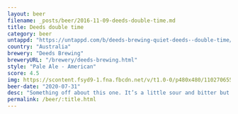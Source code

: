 ```yaml
---
layout: beer
filename: _posts/beer/2016-11-09-deeds-double-time.md
title: Deeds double time
category: beer
untappd: "https://untappd.com/b/deeds-brewing-quiet-deeds--double-time/3103751"
country: "Australia"
brewery: "Deeds Brewing"
breweryURL: "/brewery/deeds-brewing.html"
style: "Pale Ale - American"
score: 4.5
img: https://scontent.fsyd9-1.fna.fbcdn.net/v/t1.0-0/p480x480/110270655_10158492316713745_5164100357491413640_o.jpg?_nc_cat=107&_nc_sid=0be424&_nc_ohc=FkFGxlXNlysAX_iqCct&_nc_ht=scontent.fsyd9-1.fna&_nc_tp=6&oh=912955e2943e8ae20503dd85a0e572d6&oe=5F49204E
beer-date: "2020-07-31"
desc: "Something off about this one. It’s a little sour and bitter but without much to make me want it"
permalink: /beer/:title.html
---
```


